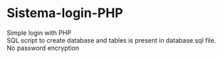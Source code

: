 # Sistema-login-PHP
Simple login with PHP
<br>
SQL script to create database and tables is present in database.sql file.
<br>
No password encryption
